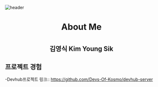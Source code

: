 ![header](https://capsule-render.vercel.app/api?type=waving&text=Welcome&color=timeGradient&height=200&section=header&fontSize=64&animation=fadeIn)

<h1 align="center">About Me<h1>

<h2 align="center">김영식 Kim Young Sik</h2>



  ## 프로젝트 경험

  -Devhub프로젝트 링크:: https://github.com/Devs-Of-Kosmo/devhub-server

  
  
 
